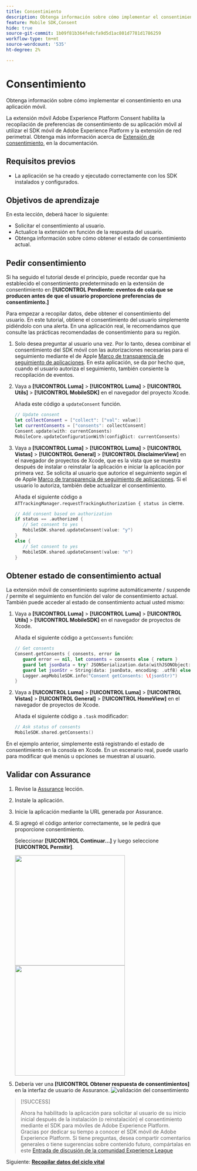 ```yaml
---
title: Consentimiento
description: Obtenga información sobre cómo implementar el consentimiento en una aplicación móvil.
feature: Mobile SDK,Consent
hide: true
source-git-commit: 1b09f81b364fe8cfa9d5d1ac801d7781d1786259
workflow-type: tm+mt
source-wordcount: '535'
ht-degree: 2%

---
```


# Consentimiento

Obtenga información sobre cómo implementar el consentimiento en una aplicación móvil.

La extensión móvil Adobe Experience Platform Consent habilita la recopilación de preferencias de consentimiento de su aplicación móvil al utilizar el SDK móvil de Adobe Experience Platform y la extensión de red perimetral. Obtenga más información acerca de [Extensión de consentimiento](https://developer.adobe.com/client-sdks/documentation/consent-for-edge-network/), en la documentación.

## Requisitos previos

* La aplicación se ha creado y ejecutado correctamente con los SDK instalados y configurados.

## Objetivos de aprendizaje

En esta lección, deberá hacer lo siguiente:

* Solicitar el consentimiento al usuario.
* Actualice la extensión en función de la respuesta del usuario.
* Obtenga información sobre cómo obtener el estado de consentimiento actual.

## Pedir consentimiento

Si ha seguido el tutorial desde el principio, puede recordar que ha establecido el consentimiento predeterminado en la extensión de consentimiento en **[!UICONTROL Pendiente: eventos de cola que se producen antes de que el usuario proporcione preferencias de consentimiento.]**

Para empezar a recopilar datos, debe obtener el consentimiento del usuario. En este tutorial, obtiene el consentimiento del usuario simplemente pidiéndolo con una alerta. En una aplicación real, le recomendamos que consulte las prácticas recomendadas de consentimiento para su región.

1. Solo desea preguntar al usuario una vez. Por lo tanto, desea combinar el consentimiento del SDK móvil con las autorizaciones necesarias para el seguimiento mediante el de Apple [Marco de transparencia de seguimiento de aplicaciones](https://developer.apple.com/documentation/apptrackingtransparency). En esta aplicación, se da por hecho que, cuando el usuario autoriza el seguimiento, también consiente la recopilación de eventos.

1. Vaya a **[!UICONTROL Luma]** > **[!UICONTROL Luma]** > **[!UICONTROL Utils]** > **[!UICONTROL MobileSDK]** en el navegador del proyecto Xcode.

   Añada este código a `updateConsent` función.

   ```swift
   // Update consent
   let collectConsent = ["collect": ["val": value]]
   let currentConsents = ["consents": collectConsent]
   Consent.update(with: currentConsents)
   MobileCore.updateConfigurationWith(configDict: currentConsents)
   ```

1. Vaya a **[!UICONTROL Luma]** > **[!UICONTROL Luma]** > **[!UICONTROL Vistas]** > **[!UICONTROL General]** > **[!UICONTROL DisclaimerView]** en el navegador de proyectos de Xcode, que es la vista que se muestra después de instalar o reinstalar la aplicación e iniciar la aplicación por primera vez. Se solicita al usuario que autorice el seguimiento según el de Apple [Marco de transparencia de seguimiento de aplicaciones](https://developer.apple.com/documentation/apptrackingtransparency). Si el usuario lo autoriza, también debe actualizar el consentimiento.

   Añada el siguiente código a `ATTrackingManager.requestTrackingAuthorization { status in` cierre.

   ```swift
   // Add consent based on authorization
   if status == .authorized {
      // Set consent to yes
      MobileSDK.shared.updateConsent(value: "y")
   }
   else {
      // Set consent to yes
      MobileSDK.shared.updateConsent(value: "n")
   }
   ```

## Obtener estado de consentimiento actual

La extensión móvil de consentimiento suprime automáticamente / suspende / permite el seguimiento en función del valor de consentimiento actual. También puede acceder al estado de consentimiento actual usted mismo:

1. Vaya a **[!UICONTROL Luma]** > **[!UICONTROL Luma]** > **[!UICONTROL Utils]** > **[!UICONTROL MobileSDK]** en el navegador de proyectos de Xcode.

   Añada el siguiente código a `getConsents` función:

   ```swift
   // Get consents
   Consent.getConsents { consents, error in
      guard error == nil, let consents = consents else { return }
      guard let jsonData = try? JSONSerialization.data(withJSONObject: consents, options: .prettyPrinted) else { return }
      guard let jsonStr = String(data: jsonData, encoding: .utf8) else { return }
      Logger.aepMobileSDK.info("Consent getConsents: \(jsonStr)")
   }
   ```

2. Vaya a **[!UICONTROL Luma]** > **[!UICONTROL Luma]** > **[!UICONTROL Vistas]** > **[!UICONTROL General]** > **[!UICONTROL HomeView]** en el navegador de proyectos de Xcode.

   Añada el siguiente código a `.task` modificador:

   ```swift
   // Ask status of consents
   MobileSDK.shared.getConsents()   
   ```

En el ejemplo anterior, simplemente está registrando el estado de consentimiento en la consola en Xcode. En un escenario real, puede usarlo para modificar qué menús u opciones se muestran al usuario.

## Validar con Assurance

1. Revise la [Assurance](assurance.md) lección.
1. Instale la aplicación.
1. Inicie la aplicación mediante la URL generada por Assurance.
1. Si agregó el código anterior correctamente, se le pedirá que proporcione consentimiento.

   Seleccionar **[!UICONTROL Continuar...]** y luego seleccione **[!UICONTROL Permitir]**.

   <img src="./assets/consent-update-1.png" width="300" /> 
   <img src="./assets/consent-update-2.png" width="300" />

1. Debería ver una **[!UICONTROL Obtener respuesta de consentimientos]** en la interfaz de usuario de Assurance.
   ![validación del consentimiento](assets/consent-update.png)



>[!SUCCESS]
>
>Ahora ha habilitado la aplicación para solicitar al usuario de su inicio inicial después de la instalación (o reinstalación) el consentimiento mediante el SDK para móviles de Adobe Experience Platform.<br/>Gracias por dedicar su tiempo a conocer el SDK móvil de Adobe Experience Platform. Si tiene preguntas, desea compartir comentarios generales o tiene sugerencias sobre contenido futuro, compártalas en este [Entrada de discusión de la comunidad Experience League](https://experienceleaguecommunities.adobe.com/t5/adobe-experience-platform-launch/tutorial-discussion-implement-adobe-experience-cloud-in-mobile/td-p/443796)

Siguiente: **[Recopilar datos del ciclo vital](lifecycle-data.md)**
